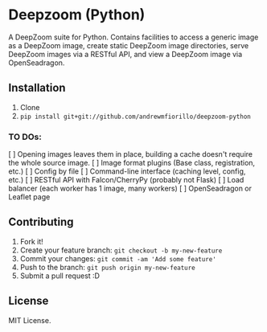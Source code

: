 # Deepzoom (Python)

A DeepZoom suite for Python. Contains facilities to access a generic image as a DeepZoom image, create static DeepZoom image directories, serve DeepZoom images via a RESTful API, and view a DeepZoom image via OpenSeadragon.

## Installation

1. Clone
2. `pip install git+git://github.com/andrewmfiorillo/deepzoom-python`

### TO DOs:
 [ ] Opening images leaves them in place, building a cache doesn't require the whole source image.
 [ ] Image format plugins (Base class, registration, etc.)
 [ ] Config by file
 [ ] Command-line interface (caching level, config, etc.)
 [ ] RESTful API with Falcon/CherryPy (probably not Flask)
 [ ] Load balancer (each worker has 1 image, many workers)
 [ ] OpenSeadragon or Leaflet page

## Contributing

1. Fork it!
2. Create your feature branch: `git checkout -b my-new-feature`
3. Commit your changes: `git commit -am 'Add some feature'`
4. Push to the branch: `git push origin my-new-feature`
5. Submit a pull request :D

## License

MIT License.
